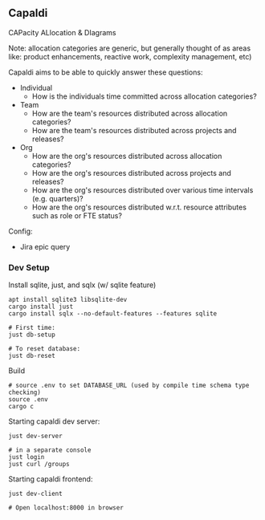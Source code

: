 Capaldi
------

CAPacity ALlocation & DIagrams

Note: allocation categories are generic, but generally thought of as areas like: product enhancements, reactive work, complexity management, etc)

Capaldi aims to be able to quickly answer these questions:
- Individual
  - How is the individuals time committed across allocation categories?
- Team
  - How are the team's resources distributed across allocation categories?
  - How are the team's resources distributed across projects and releases?
- Org
  - How are the org's resources distributed across allocation categories?
  - How are the org's resources distributed across projects and releases?
  - How are the org's resources distributed over various time intervals (e.g. quarters)?
  - How are the org's resources distributed w.r.t. resource attributes such as role or FTE status?


Config:
- Jira epic query



### Dev Setup

Install sqlite, just, and sqlx (w/ sqlite feature)

```shell
apt install sqlite3 libsqlite-dev
cargo install just
cargo install sqlx --no-default-features --features sqlite
```

```shell
# First time:
just db-setup

# To reset database:
just db-reset
```

Build

```shell
# source .env to set DATABASE_URL (used by compile time schema type checking)
source .env
cargo c
```

Starting capaldi dev server:

```shell
just dev-server

# in a separate console
just login
just curl /groups
```

Starting capaldi frontend:

```shell
just dev-client

# Open localhost:8000 in browser
```
